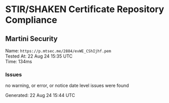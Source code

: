 # STIR/SHAKEN Certificate Repository Compliance

## Martini Security

Name: `https://p.mtsec.me/2884/evWE_CShIjhf.pem`\
Tested At: 22 Aug 24 15:35 UTC\
Time: 134ms

### Issues

no warning, or error, or notice date level issues were found

Generated: 22 Aug 24 15:44 UTC